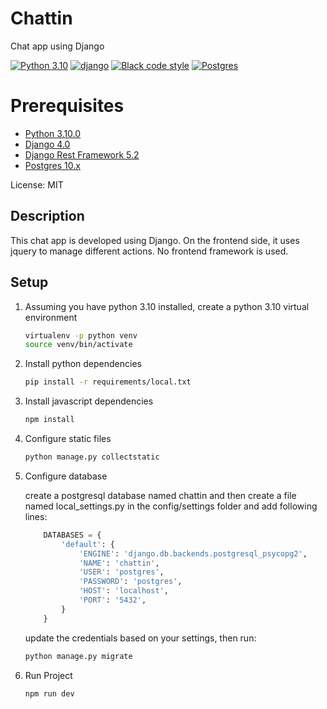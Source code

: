 # Chattin

Chat app using Django

[![Python 3.10](https://img.shields.io/badge/python-3.10-blue.svg)](https://www.python.org/downloads/release/python-3100/) [![django](https://img.shields.io/badge/django-4.0-green.svg)](https://docs.djangoproject.com/en/4.0/) [![Black code style](https://img.shields.io/badge/code%20style-black-000000.svg)](https://github.com/ambv/black) [![Postgres](https://img.shields.io/badge/postgres-10.x-blue.svg)](https://www.postgresql.org/download/)

# Prerequisites

- [Python 3.10.0](https://docs.python.org/3/)
- [Django 4.0](https://docs.djangoproject.com/en/4.0/)
- [Django Rest Framework 5.2](https://www.django-rest-framework.org/)
- [Postgres 10.x](https://www.postgresql.org/docs/10/index.html)

License: MIT

## Description

This chat app is developed using Django. On the frontend side, it uses jquery to manage different actions.
No frontend framework is used.

## Setup

1. Assuming you have python 3.10 installed, create a python 3.10 virtual environment

    ```bash
    virtualenv -p python venv
    source venv/bin/activate
    ```

2. Install python dependencies

    ```bash
    pip install -r requirements/local.txt
    ```

3. Install javascript dependencies

    ```bash
    npm install
    ```

4. Configure static files

    ```bash
    python manage.py collectstatic
    ```

5. Configure database

    create a postgresql database named chattin and then create a file named local_settings.py in the config/settings folder and add following lines:
    ```python
        DATABASES = {
            'default': {
                'ENGINE': 'django.db.backends.postgresql_psycopg2',
                'NAME': 'chattin',
                'USER': 'postgres',
                'PASSWORD': 'postgres',
                'HOST': 'localhost',
                'PORT': '5432',
            }
        }
    ```

    update the credentials based on your settings, then run:

    ```bash
    python manage.py migrate
    ```

6. Run Project

    ```bash
    npm run dev
    ```
